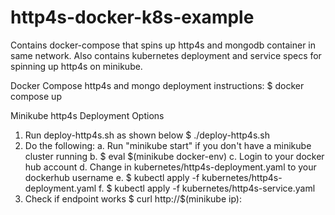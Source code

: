 # http4s-docker-k8s-example
Contains docker-compose that spins up http4s and mongodb container in same network. Also contains kubernetes deployment and service specs for spinning up http4s on minikube.

Docker Compose http4s and mongo deployment instructions:
$ docker compose up

Minikube http4s Deployment Options
1. Run deploy-http4s.sh as shown below 
$ ./deploy-http4s.sh <dockerhub username>
2. Do the following:
	a. Run "minikube start" if you don't have a minikube cluster running
	b. $ eval $(minikube docker-env)
	c. Login to your docker hub account
	d. Change <username> in kubernetes/http4s-deployment.yaml to your dockerhub username
	e. $ kubectl apply -f kubernetes/http4s-deployment.yaml
	f. $ kubectl apply -f kubernetes/http4s-service.yaml
3. Check if endpoint works
$ curl http://$(minikube ip):<Minikube Exposed Port> 
